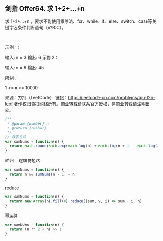 ## 剑指 Offer64. 求 1+2+...+n

求 1+2+...+n ，要求不能使用乘除法、for、while、if、else、switch、case等关键字及条件判断语句（A?B:C）。

 

示例 1：

输入: n = 3
输出: 6
示例 2：

输入: n = 9
输出: 45
 

限制：

1 <= n <= 10000

来源：力扣（LeetCode）
链接：https://leetcode-cn.com/problems/qiu-12n-lcof
著作权归领扣网络所有。商业转载请联系官方授权，非商业转载请注明出处。

```js
/**
 * @param {number} n
 * @return {number}
 */
// 数学方法
var sumNums = function(n) {
  return Math.round(Math.exp(Math.log(n) + Math.log(n + 1) - Math.log(2)))
}
```

递归 + 逻辑符短路
```js
var sumNums = function(n) {
  return n && sumNums(n - 1) + n
}
```

reduce
```js
var sumNums = function(n) {
  return new Array(n).fill(0).reduce((sum, v, i) => sum + i, n)
}
```

幂运算
```js
var sumNUms = function(n) {
  return (n ** 2 + n) >> 1
}
```
